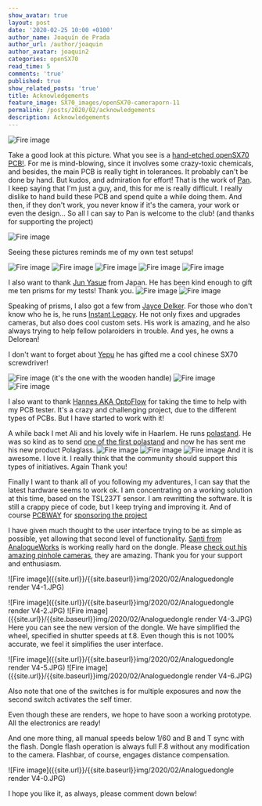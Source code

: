 ```yaml
---
show_avatar: true
layout: post
date: '2020-02-25 10:00 +0100'
author_name: Joaquín de Prada
author_url: /author/joaquin
author_avatar: joaquin2
categories: openSX70
read_time: 5
comments: 'true'
published: true
show_related_posts: 'true'
title: Acknowledgements
feature_image: SX70_images/openSX70-cameraporn-11
permalink: /posts/2020/02/acknowledgements
description: Acknowledgements
---
```

![Fire image]({{site.url}}/{{site.baseurl}}img/2020/02/IMG_3200.jpg)

Take a good look at this picture. What you see is a [hand-etched openSX70 PCB!](https://www.sparkfun.com/news/2116). For me is mind-blowing, since it involves some crazy-toxic chemicals, and besides, the main PCB is really tight in tolerances. It probably can't be done by hand. But kudos, and admiration for effort! That is the work of [Pan](https://www.instagram.com/pan_dzwiedz/).
I keep saying that I'm just a guy, and, this for me is really difficult. I really dislike to hand build these PCB and spend quite a while doing them. And then, if they don't work, you never know if it's the camera, your work or even the design... So all I can say to Pan is welcome to the club! (and thanks for supporting the project)

![Fire image]({{site.url}}/{{site.baseurl}}img/2020/02/IMG_3190.jpg)

Seeing these pictures reminds me of my own test setups!

![Fire image]({{site.url}}/{{site.baseurl}}img/2020/02/IMG_3196.jpg)
![Fire image]({{site.url}}/{{site.baseurl}}img/2020/02/IMG_3205.jpg)
![Fire image]({{site.url}}/{{site.baseurl}}img/2020/02/IMG_6428.JPG)
![Fire image]({{site.url}}/{{site.baseurl}}img/2020/02/IMG_6431.JPG)
![Fire image]({{site.url}}/{{site.baseurl}}img/2020/02/IMG_6432.JPG)

I also want to thank [Jun Yasue](https://www.instagram.com/cryve/) from Japan. He has been kind enough to gift me ten prisms for my tests! Thank you.
![Fire image]({{site.url}}/{{site.baseurl}}img/2020/02/IMG_9805.JPG)
![Fire image]({{site.url}}/{{site.baseurl}}img/2020/02/jun_gift.jpg)


Speaking of prisms, I also got a few from [Jayce Delker](https://www.facebook.com/RamblinDMC). For those who don't know who he is, he runs [Instant Legacy](https://www.instantlegacysx70.com/). He not only fixes and upgrades cameras, but also does cool custom sets. His work is amazing, and he also always trying to help fellow polaroiders in trouble. And yes, he owns a Delorean!

I don't want to forget about [Yepu](https://www.facebook.com/yepu.cui.9) he has gifted me a cool chinese SX70 screwdriver!

![Fire image]({{site.url}}/{{site.baseurl}}img/2020/02/yepu_screwdriver_1.JPG)
(it's the one with the wooden handle)
![Fire image]({{site.url}}/{{site.baseurl}}img/2020/02/yepu_screwdriver_2.JPG)
![Fire image]({{site.url}}/{{site.baseurl}}img/2020/02/yepu_screwdriver_3.JPG)

I also want to thank [Hannes AKA OptoFlow](https://www.instagram.com/optoflw/) for taking the time to help with my PCB tester. It's a crazy and challenging project, due to the different types of PCBs. 
But I have started to work with it!


A while back I met Ali and his lovely wife in Haarlem. He runs [polastand](https://www.polastand.com/). He was so kind as to send [one of the first polastand](https://opensx70.com/posts/2018/10/polastand) and now he has sent me his new product Polaglass. 
![Fire image]({{site.url}}/{{site.baseurl}}img/2020/02/Polastand-1.jpg)
![Fire image]({{site.url}}/{{site.baseurl}}img/2020/02/Polastand-2.jpg)
![Fire image]({{site.url}}/{{site.baseurl}}img/2020/02/Polastand-3.jpg)
And it is awesome. I love it. I really think that the community should support this types of initiatives. Again Thank you!

Finally I want to thank all of you following my adventures, I can say that the latest hardware seems to work ok. I am concentrating on a working solution at this time, based on the TSL237T sensor.
I am rewritting the software. It is still a crappy piece of code, but I keep trying and improving it. And of course [PCBWAY](https://www.pcbway.com/) for [sponsoring the project](https://opensx70.com/posts/2020/02/pcbway2)

I have given much thought to the user interface trying to be as simple as possible, yet allowing that second level of functionality. [Santi from AnalogueWorks](https://www.instagram.com/analogueworks/) is working really hard on the dongle. Please [check out his amazing pinhole cameras](https://analogueworks.wixsite.com/analogueworks/cameras), they are amazing. Thank you for your support and enthusiasm.

![Fire image]({{site.url}}/{{site.baseurl}}img/2020/02/Analoguedongle render V4-1.JPG)

![Fire image]({{site.url}}/{{site.baseurl}}img/2020/02/Analoguedongle render V4-2.JPG)
![Fire image]({{site.url}}/{{site.baseurl}}img/2020/02/Analoguedongle render V4-3.JPG)
Here you can see the new version of the dongle. We have simplified the wheel, specified in shutter speeds at f.8. Even though this is not 100% accurate, we feel it simplifies the user interface. 

![Fire image]({{site.url}}/{{site.baseurl}}img/2020/02/Analoguedongle render V4-5.JPG)
![Fire image]({{site.url}}/{{site.baseurl}}img/2020/02/Analoguedongle render V4-6.JPG)

Also note that one of the switches is for multiple exposures and now the second switch activates the self timer.

Even though these are renders, we hope to have soon a working prototype. All the electronics are ready!

And one more thing, all manual speeds below 1/60 and B and T sync with the flash. Dongle flash operation is always full F.8 without any modification to the camera. Flashbar, of course, engages distance compensation.

![Fire image]({{site.url}}/{{site.baseurl}}img/2020/02/Analoguedongle render V4-0.JPG)

I hope you like it, as always, please comment down below!